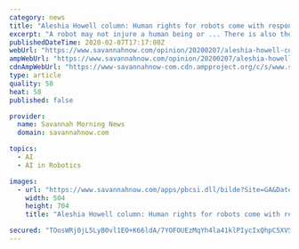 ```yaml
---
category: news
title: "Aleshia Howell column: Human rights for robots come with responsibilities"
excerpt: "A robot may not injure a human being or ... There is also the question of who owns intellectual property produced by artificial intelligence in the form of electronic persons who are afforded rights under the UDHR. Technically, these legal people should be compensated and retain ownership of their inventions, algorithms, and ideas; however ..."
publishedDateTime: 2020-02-07T17:17:00Z
webUrl: "https://www.savannahnow.com/opinion/20200207/aleshia-howell-column-human-rights-for-robots-come-with-responsibilities"
ampWebUrl: "https://www.savannahnow.com/opinion/20200207/aleshia-howell-column-human-rights-for-robots-come-with-responsibilities?template=ampart"
cdnAmpWebUrl: "https://www-savannahnow-com.cdn.ampproject.org/c/s/www.savannahnow.com/opinion/20200207/aleshia-howell-column-human-rights-for-robots-come-with-responsibilities?template=ampart"
type: article
quality: 58
heat: 58
published: false

provider:
  name: Savannah Morning News
  domain: savannahnow.com

topics:
  - AI
  - AI in Robotics

images:
  - url: "https://www.savannahnow.com/apps/pbcsi.dll/bilde?Site=GA&Date=20200207&Category=OPINION&ArtNo=200209374&Ref=AR"
    width: 504
    height: 704
    title: "Aleshia Howell column: Human rights for robots come with responsibilities"

secured: "TOosWRj0jL5LyB0vl1EO+K66ldA/7YOFOUEzMqYh4la41klPIycIxQhpC5XV5ZhPtyBRSzDoQA4M0ZVhXtuN7lltauCyV8OZRFqUtBK3r9Uot42YjfBi4wNUWwqb2HOxfhkYN1WzQlA1WhQlYQ9EZlNhTCNKQG29E7czICfaXjkW7DyE2vPyqzKeCvarlYFwK7Crz2ZrDeng6M8ytOOqO2VbJDTi85+sg603wZrGGNzM3FMuWU0waZHFxQJAn+6s1lHVBmAtB7WAApLMhTs+b+mu9ahrP3PN42yNBs57MR1KzDxOzaT7Yy0r5juyejc+;33Oc0NcHtCZW+k6GWmwRfg=="
---
```


